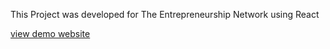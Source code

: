 This Project was developed for The Entrepreneurship Network using React

[view demo website](https://omkarbhede.github.io/TheEntrepreneurshipNetwork.web)
